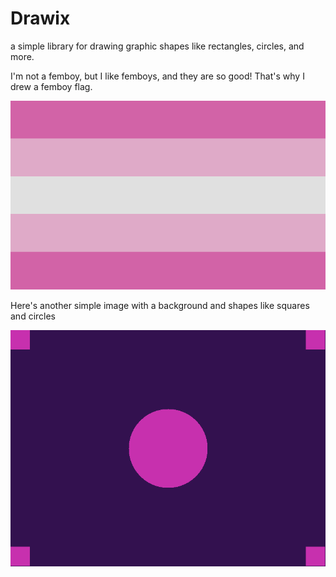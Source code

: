# Drawix
a simple library for drawing graphic shapes like rectangles, circles, and more.

I'm not a femboy, but I like femboys, and they are so good! That's why I drew a femboy flag.

![Femboy Flag](femboy.png)

Here's another simple image with a background and shapes like squares and circles

![Shapes](shapes.png)